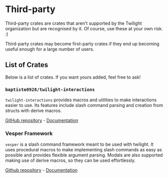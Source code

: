 # Third-party

Third-party crates are crates that aren't supported by the Twilight organization
but are recognised by it. Of course, use these at your own risk. :)

Third-party crates may become first-party crates if they end up becoming useful
enough for a large number of users.

## List of Crates

Below is a list of crates. If you want yours added, feel free to ask!

### `baptiste0928/twilight-interactions`

`twilight-interactions` provides macros and utilities to make interactions easier to use.
Its features include slash command parsing and creation from structs with derive macros.

[GitHub repository][github/twilight-interactions] - [Documentation][docs-rs/twilight-interactions]

### Vesper Framework

`vesper` is a slash command framework meant to be used with twilight. 
It uses procedural macros to make implementing slash commands as easy as possible and provides flexible argument parsing.
Modals are also supported making use of derive macros, so they can be used effortlessly.

[Github repository][github/vesper] - [Documentation][docs-rs/vesper]

[github/twilight-interactions]: https://github.com/baptiste0928/twilight-interactions
[docs-rs/twilight-interactions]: https://docs.rs/twilight-interactions/*/twilight_interactions/

[github/vesper]: https://github.com/AlvaroMS25/vesper
[docs-rs/vesper]: https://docs.rs/vesper/*/vesper/
